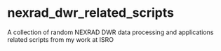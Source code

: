 # nexrad_dwr_related_scripts
A collection of random NEXRAD DWR data processing and applications related scripts from my work at ISRO
